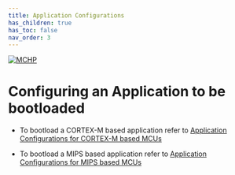 ```yaml
---
title: Application Configurations
has_children: true
has_toc: false
nav_order: 3
---
```


[![MCHP](https://www.microchip.com/ResourcePackages/Microchip/assets/dist/images/logo.png)](https://www.microchip.com)

# Configuring an Application to be bootloaded

- To bootload a CORTEX-M based application refer to [Application Configurations for CORTEX-M based MCUs](./readme_configure_application_sam.md)

- To bootload a MIPS based application refer to [Application Configurations for MIPS based MCUs](./readme.configure_application_pic32.md)
